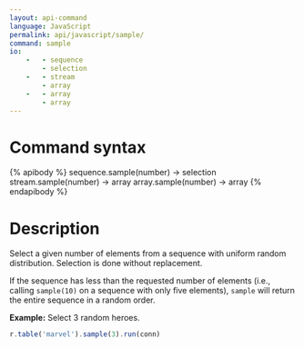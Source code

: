 ```yaml
---
layout: api-command
language: JavaScript
permalink: api/javascript/sample/
command: sample
io:
    -   - sequence
        - selection
    -   - stream
        - array
    -   - array
        - array
---
```


# Command syntax #

{% apibody %}
sequence.sample(number) &rarr; selection
stream.sample(number) &rarr; array
array.sample(number) &rarr; array
{% endapibody %}

# Description #

Select a given number of elements from a sequence with uniform random distribution. Selection is done without replacement.

If the sequence has less than the requested number of elements (i.e., calling `sample(10)` on a sequence with only five elements), `sample` will return the entire sequence in a random order.

__Example:__ Select 3 random heroes.

```js
r.table('marvel').sample(3).run(conn)
```
